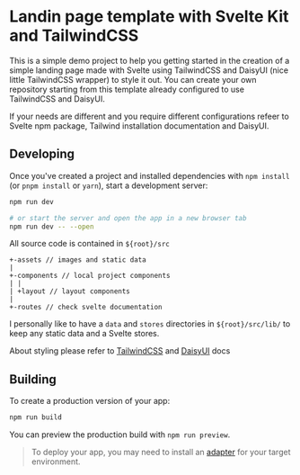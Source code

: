 # Landin page template with Svelte Kit and TailwindCSS
This is a simple demo project to help you getting started in the creation of a simple landing page made with Svelte using TailwindCSS and DaisyUI (nice little TailwindCSS wrapper) to style it out.
You can create your own repository starting from this template already configured to use TailwindCSS and DaisyUI.

If your needs are different and you require different configurations refeer to Svelte npm package, Tailwind installation documentation and DaisyUI.
## Developing

Once you've created a project and installed dependencies with `npm install` (or `pnpm install` or `yarn`), start a development server:

```bash
npm run dev

# or start the server and open the app in a new browser tab
npm run dev -- --open
```

All source code is contained in ```${root}/src```
```
+-assets // images and static data
|
+-components // local project components
| |
| +layout // layout components
|
+-routes // check svelte documentation
```
I personally like to have a ```data``` and ```stores``` directories in ```${root}/src/lib/``` to keep any static data and a Svelte stores.

About styling please refer to [TailwindCSS](https://tailwindcss.com/) and [DaisyUI](https://daisyui.com/) docs

## Building

To create a production version of your app:

```bash
npm run build
```

You can preview the production build with `npm run preview`.

> To deploy your app, you may need to install an [adapter](https://kit.svelte.dev/docs/adapters) for your target environment.